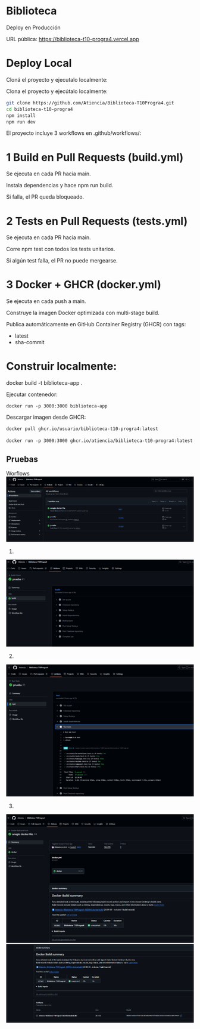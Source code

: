# Biblioteca
Deploy en Producción

URL pública: https://biblioteca-t10-progra4.vercel.app

# Deploy Local

Cloná el proyecto y ejecutalo localmente:

Clona el proyecto y ejecútalo localmente:

```bash
git clone https://github.com/Atiencia/Biblioteca-T10Progra4.git
cd biblioteca-t10-progra4
npm install
npm run dev
```

El proyecto incluye 3 workflows en .github/workflows/:

# 1️ Build en Pull Requests (build.yml)

Se ejecuta en cada PR hacia main.

Instala dependencias y hace npm run build.

Si falla, el PR queda bloqueado.

# 2️ Tests en Pull Requests (tests.yml)

Se ejecuta en cada PR hacia main.

Corre npm test con todos los tests unitarios.

Si algún test falla, el PR no puede mergearse.

# 3️ Docker + GHCR (docker.yml)

Se ejecuta en cada push a main.

Construye la imagen Docker optimizada con multi-stage build.

Publica automáticamente en GitHub Container Registry (GHCR) con tags:

- latest
- sha-commit

# Construir localmente:

docker build -t biblioteca-app .

Ejecutar contenedor:
```
docker run -p 3000:3000 biblioteca-app
```
Descargar imagen desde GHCR:
```
docker pull ghcr.io/usuario/biblioteca-t10-progra4:latest

docker run -p 3000:3000 ghcr.io/atiencia/biblioteca-t10-progra4:latest
```

## Pruebas

Worflows
![alt text](image.png)

1.  
![alt text](image-1.png)

2.  
![alt text](image-2.png)

3.  
![alt text](image-3.png)
![alt text](image-4.png)